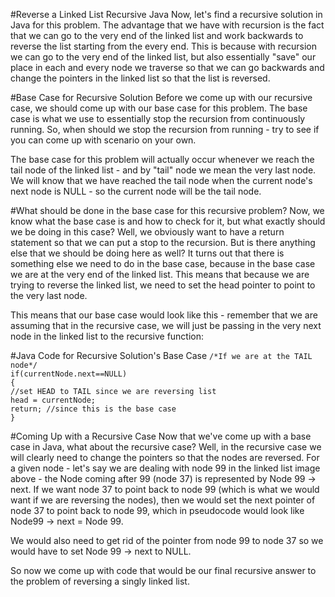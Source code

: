 #Reverse a Linked List Recursive Java
Now, let's find a recursive solution in Java for this problem. The advantage that we have with recursion is the fact 
that we can go to the very end of the linked list and work backwards to reverse the list starting from the every end.
This is because with recursion we can go to the very end of the linked list, but also essentially "save" our place in
each and every node we traverse so that we can go backwards and change the pointers in the linked list so that the list is reversed.

#Base Case for Recursive Solution
Before we come up with our recursive case, we should come up with our base case for this problem. The base case is what we use to essentially stop the recursion from continuously running. So, when should we stop the recursion from running - try to see if you can come up with scenario on your own.

The base case for this problem will actually occur whenever we reach the tail node of the linked list - and by "tail" node we mean the very last node. We will know that we have reached the tail node when the current node's next node is NULL - so the current node will be the tail node.

#What should be done in the base case for this recursive problem?
Now, we know what the base case is and how to check for it, but what exactly should we be doing in this case? Well, we obviously want to have a return statement so that we can put a stop to the recursion. But is there anything else that we should be doing here as well? It turns out that there is something else we need to do in the base case, because in the base case we are at the very end of the linked list. This means that because we are trying to reverse the linked list, we need to set the head pointer to point to the very last node.

This means that our base case would look like this - remember that we are assuming that in the recursive case, we will just be passing in the very next node in the linked list to the recursive function:

#Java Code for Recursive Solution's Base Case
`/*If we are at the TAIL node*/` <br>
`if(currentNode.next==NULL)` <br>
`{` <br>
`//set HEAD to TAIL since we are reversing list` <br>
`head = currentNode;` <br>
`return; //since this is the base case` <br>
`}`

#Coming Up with a Recursive Case
Now that we've come up with a base case in Java, what about the recursive case? Well, in the recursive case we will clearly need to change the pointers so that the nodes are reversed. For a given node - let's say we are dealing with node 99 in the linked list image above - the Node coming after 99 (node 37) is represented by Node 99 -> next. If we want node 37 to point back to node 99 (which is what we would want if we are reversing the nodes), then we would set the next pointer of node 37 to point back to node 99, which in pseudocode would look like Node99 -> next = Node 99.

We would also need to get rid of the pointer from node 99 to node 37 so we would have to set Node 99 -> next to NULL.

So now we come up with code that would be our final recursive answer to the problem of reversing a singly linked list.
